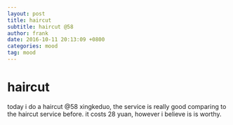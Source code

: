 ```yaml
---
layout: post
title: haircut
subtitle: haircut @58
author: frank
date: 2016-10-11 20:13:09 +0800
categories: mood
tag: mood
---
```


# haircut
today i do a haircut @58 xingkeduo, the service is really good comparing to the haircut service before.
it costs 28 yuan, however i believe is is worthy.

